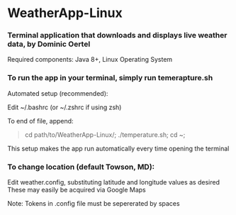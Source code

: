 # WeatherApp-Linux
### Terminal application that downloads and displays live weather data, by Dominic Oertel

Required components: Java 8+, Linux Operating System

### To run the app in your terminal, simply run temerapture.sh

Automated setup (recommended):

Edit ~/.bashrc (or ~/.zshrc if using zsh)

To end of file, append:

> cd path/to/WeatherApp-Linux/;
> ./temperature.sh;
> cd ~;

This setup makes the app run automatically every time opening the terminal

### To change location (default Towson, MD):

Edit weather.config, substituting latitude and longitude values as desired 
These may easily be acquired via Google Maps

Note: Tokens in .config file must be sepererated by spaces
